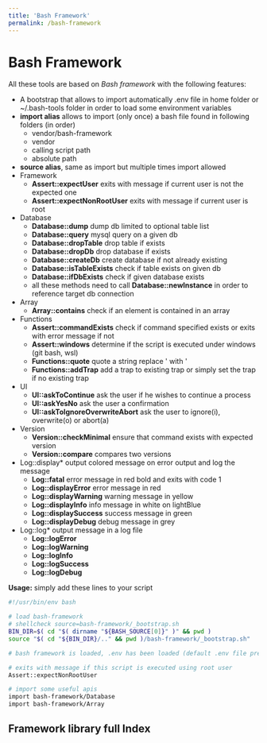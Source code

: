 ```yaml
---
title: 'Bash Framework'
permalink: /bash-framework
---
```


# Bash Framework

All these tools are based on _Bash framework_ with the following features:

- A bootstrap that allows to import automatically .env file in home folder or
  ~/.bash-tools folder in order to load some environment variables
- **import alias** allows to import (only once) a bash file found in following
  folders (in order)
  - vendor/bash-framework
  - vendor
  - calling script path
  - absolute path
- **source alias**, same as import but multiple times import allowed
- Framework
  - **Assert::expectUser** exits with message if current user is not the
    expected one
  - **Assert::expectNonRootUser** exits with message if current user is root
- Database
  - **Database::dump** dump db limited to optional table list
  - **Database::query** mysql query on a given db
  - **Database::dropTable** drop table if exists
  - **Database::dropDb** drop database if exists
  - **Database::createDb** create database if not already existing
  - **Database::isTableExists** check if table exists on given db
  - **Database::ifDbExists** check if given database exists
  - all these methods need to call **Database::newInstance** in order to
    reference target db connection
- Array
  - **Array::contains** check if an element is contained in an array
- Functions
  - **Assert::commandExists** check if command specified exists or exits with
    error message if not
  - **Assert::windows** determine if the script is executed under windows (git
    bash, wsl)
  - **Functions::quote** quote a string replace ' with \'
  - **Functions::addTrap** add a trap to existing trap or simply set the trap if
    no existing trap
- UI
  - **UI::askToContinue** ask the user if he wishes to continue a process
  - **UI::askYesNo** ask the user a confirmation
  - **UI::askToIgnoreOverwriteAbort** ask the user to ignore(i), overwrite(o) or
    abort(a)
- Version
  - **Version::checkMinimal** ensure that command exists with expected version
  - **Version::compare** compares two versions
- Log::display\* output colored message on error output and log the message
  - **Log::fatal** error message in red bold and exits with code 1
  - **Log::displayError** error message in red
  - **Log::displayWarning** warning message in yellow
  - **Log::displayInfo** info message in white on lightBlue
  - **Log::displaySuccess** success message in green
  - **Log::displayDebug** debug message in grey
- Log::log\* output message in a log file
  - **Log::logError**
  - **Log::logWarning**
  - **Log::logInfo**
  - **Log::logSuccess**
  - **Log::logDebug**

**Usage:** simply add these lines to your script

```bash
#!/usr/bin/env bash

# load bash-framework
# shellcheck source=bash-framework/_bootstrap.sh
BIN_DIR=$( cd "$( dirname "${BASH_SOURCE[0]}" )" && pwd )
source "$( cd "${BIN_DIR}/.." && pwd )/bash-framework/_bootstrap.sh"

# bash framework is loaded, .env has been loaded (default .env file present in bash-framework is loaded if none exists yet)

# exits with message if this script is executed using root user
Assert::expectNonRootUser

# import some useful apis
import bash-framework/Database
import bash-framework/Array
```

## Framework library full Index

